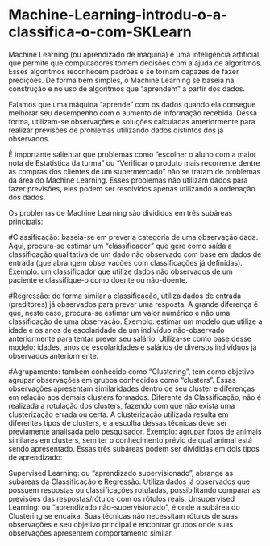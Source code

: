 # Machine-Learning-introdu-o-a-classifica-o-com-SKLearn
Machine Learning (ou aprendizado de máquina) é uma inteligência artificial que permite que computadores tomem decisões com a ajuda de algoritmos. Esses algoritmos reconhecem padrões e se tornam capazes de fazer predições. De forma bem simples, o Machine Learning se baseia na construção e no uso de algoritmos que “aprendem” a partir dos dados.

Falamos que uma máquina “aprende” com os dados quando ela consegue melhorar seu desempenho com o aumento de informação recebida. Dessa forma, utilizam-se observações e soluções calculadas anteriormente para realizar previsões de problemas utilizando dados distintos dos já observados.

É importante salientar que problemas como “escolher o aluno com a maior nota de Estatística da turma” ou “Verificar o produto mais recorrente dentre as compras dos clientes de um supermercado” não se tratam de problemas da área do Machine Learning. Esses problemas não utilizam dados para fazer previsões, eles podem ser resolvidos apenas utilizando a ordenação dos dados.

Os problemas de Machine Learning são divididos em três subáreas principais:

#Classificação: 
baseia-se em prever a categoria de uma observação dada. Aqui, procura-se estimar um “classificador” que gere como saída a classificação qualitativa de um dado não observado com base em dados de entrada (que abrangem observações com classificações já definidas).
Exemplo: um classificador que utilize dados não observados de um paciente e classifique-o como doente ou não-doente.

#Regressão: 
de forma similar a classificação, utiliza dados de entrada (preditores) já observados para prever uma resposta. A grande diferença é que, neste caso, procura-se estimar um valor numérico e não uma classificação de uma observação.
Exemplo: estimar um modelo que utilize a idade e os anos de escolaridade de um indivíduo não-observado anteriormente para tentar prever seu salário. Utiliza-se como base desse modelo: idades, anos de escolaridades e salários de diversos indivíduos já observados anteriormente.

#Agrupamento: 
também conhecido como “Clustering”, tem como objetivo agrupar observações em grupos conhecidos como “clusters”. Essas observações apresentam similaridades dentro de seu cluster e diferenças em relação aos demais clusters formados. Diferente da Classificação, não é realizada a rotulação dos clusters, fazendo com que não exista uma clusterização errada ou certa. A clusterização utilizada resulta em diferentes tipos de clusters, e a escolha dessas técnicas deve ser previamente analisada pelo pesquisador.
Exemplo: agrupar fotos de animais similares em clusters, sem ter o conhecimento prévio de qual animal está sendo apresentado.
Essas três subáreas podem ser divididas em dois tipos de aprendizado:

Supervised Learning: ou “aprendizado supervisionado”, abrange as subáreas da Classificação e Regressão. Utiliza dados já observados que possuem respostas ou classificações rotuladas, possibilitando comparar as previsões das respostas/rótulos com os rótulos reais.
Unsupervised Learning: ou “aprendizado não-supervisionado”, é onde a subárea do Clustering se encaixa. Suas técnicas não necessitam rótulos de suas observações e seu objetivo principal é encontrar grupos onde suas observações apresentem comportamento similar.
